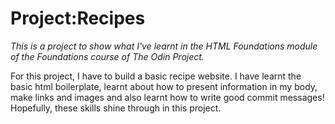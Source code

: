 # Project:Recipes
_This is a project to show what I've learnt in the HTML Foundations module of the Foundations course of The Odin Project._

For this project, I have to build a basic recipe website. I have learnt the basic html boilerplate, learnt about how to present information in my body, make links and images and also learnt how to write good commit messages! Hopefully, these skills shine through in this project.